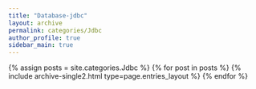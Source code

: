 ```yaml
---
title: "Database-jdbc"
layout: archive
permalink: categories/Jdbc
author_profile: true
sidebar_main: true
---
```


{% assign posts = site.categories.Jdbc %}
{% for post in posts %} {% include archive-single2.html type=page.entries_layout %} {% endfor %}
